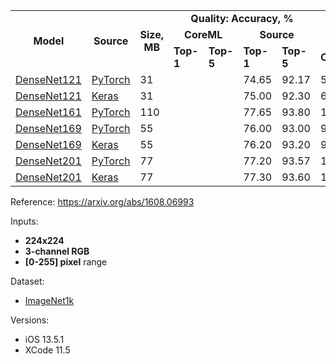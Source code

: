 <table>
  <tbody>
    <tr>
      <td rowspan=3 align="center"><b>Model</b></td>
      <td rowspan=3 align="center"><b>Source</b></td>
      <td rowspan=3 align="center"><b>Size, MB</b></td>
      <td colspan=4 align="center"><b>Quality: Accuracy, %</b></td>
<!--       <td rowspan=11 align="center"></td> -->
      <td colspan=5 align="center"><b>Latency, ms</b></td>
    </tr>
    <tr>
      <td colspan="2" align="center"><b>CoreML</b></td>
      <td colspan="2" align="center"><b>Source</b></td>
      <td colspan="3" align="center"><b>iPhone 11 Pro</b></td>
      <td colspan="2" align="center"><b>iPhone 7</b></td>
    </tr>
    <tr>
      <td><b>Top-1</b></td>
      <td><b>Top-5</b></td>
      <td><b>Top-1</b></td>
      <td><b>Top-5</b></td>
      <td><b>CPU</b></td>
      <td><b>GPU</b></td>
      <td><b>ANE</b></td>
      <td><b>CPU</b></td>
      <td><b>GPU</b></td>
    </tr>
    <tr>
      <td><a href="https://dl.dropboxusercontent.com/s/knqjsvn72szjunq/densenet121_torchvision.mlmodel?dl=0">DenseNet121</a></td>
      <td><a href="https://github.com/pytorch/vision/blob/7aea80c9497ff78353fef1d9699490c5da6f41b6/torchvision/models/densenet.py#L226">PyTorch</a></td>
      <td>31</td>
      <td></td>
      <td></td>
      <td>74.65</td>
      <td>92.17</td>
      <td>50</td>
      <td>62</td>
      <td>9</td>
      <td>140</td>
      <td>80</td>
    </tr>
    <tr>
      <td><a href="https://dl.dropboxusercontent.com/s/wj9i9f8ki9d3c69/densenet121_keras_applications.mlmodel?dl=0">DenseNet121</a></td>
      <td><a href="https://github.com/keras-team/keras-applications/blob/bc89834ed36935ab4a4994446e34ff81c0d8e1b7/keras_applications/densenet.py#L300">Keras</a></td>
      <td>31</td>
      <td></td>
      <td></td>
      <td>75.00</td>
      <td>92.30</td>
      <td>65</td>
      <td>61</td>
      <td>7</td>
      <td>150</td>
      <td>74</td>
    </tr>
    <tr>
      <td><a href="https://dl.dropboxusercontent.com/s/2p7k1u5n8a4upst/densenet161_torchvision.mlmodel?dl=0">DenseNet161</a></td>
      <td><a href="https://github.com/pytorch/vision/blob/7aea80c9497ff78353fef1d9699490c5da6f41b6/torchvision/models/densenet.py#L240">PyTorch</a></td>
      <td>110</td>
      <td></td>
      <td></td>
      <td>77.65</td>
      <td>93.80</td>
      <td>195</td>
      <td>74</td>
      <td>16</td>
      <td>378</td>
      <td>210</td>
    </tr>
    <tr>
      <td><a href="https://dl.dropboxusercontent.com/s/grs1l8j06mza2pk/densenet169_torchvision.mlmodel?dl=0">DenseNet169</a></td>
      <td><a href="https://github.com/pytorch/vision/blob/7aea80c9497ff78353fef1d9699490c5da6f41b6/torchvision/models/densenet.py#L254">PyTorch</a></td>
      <td>55</td>
      <td></td>
      <td></td>
      <td>76.00</td>
      <td>93.00</td>
      <td>92</td>
      <td>62</td>
      <td>10</td>
      <td>215</td>
      <td>104</td>
    </tr>
    <tr>
      <td><a href="https://dl.dropboxusercontent.com/s/siiwu6pbhy4m3td/densenet169_keras_applications.mlmodel?dl=0">DenseNet169</a></td>
      <td><a href="https://github.com/keras-team/keras-applications/blob/bc89834ed36935ab4a4994446e34ff81c0d8e1b7/keras_applications/densenet.py#L314">Keras</a></td>
      <td>55</td>
      <td></td>
      <td></td>
      <td>76.20</td>
      <td>93.20</td>
      <td>91</td>
      <td>61</td>
      <td>7</td>
      <td>190</td>
      <td>106</td>
    </tr>
    <tr>
      <td><a href="https://dl.dropboxusercontent.com/s/sz6eo05n5drrhvv/densenet201_torchvision.mlmodel?dl=0">DenseNet201</a></td>
      <td><a href="https://github.com/pytorch/vision/blob/7aea80c9497ff78353fef1d9699490c5da6f41b6/torchvision/models/densenet.py#L268">PyTorch</a></td>
      <td>77</td>
      <td></td>
      <td></td>
      <td>77.20</td>
      <td>93.57</td>
      <td>132</td>
      <td>65</td>
      <td>14</td>
      <td>272</td>
      <td>155</td>
    </tr>
    <tr>
      <td><a href="https://dl.dropboxusercontent.com/s/9fxmcibsogbiq8d/densenet201_keras_applications.mlmodel?dl=0">DenseNet201</a></td>
      <td><a href="https://github.com/keras-team/keras-applications/blob/bc89834ed36935ab4a4994446e34ff81c0d8e1b7/keras_applications/densenet.py#L328">Keras</a></td>
      <td>77</td>
      <td></td>
      <td></td>
      <td>77.30</td>
      <td>93.60</td>
      <td>129</td>
      <td>61</td>
      <td>10</td>
      <td>286</td>
      <td>150</td>
    </tr>
  </tbody>
</table>

Reference: https://arxiv.org/abs/1608.06993

Inputs:
* **224x224**
* **3-channel RGB**
* **[0-255] pixel** range

Dataset:
* [ImageNet1k](http://www.image-net.org/challenges/LSVRC/)

Versions:
* iOS 13.5.1
* XCode 11.5
